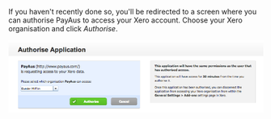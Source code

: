 If you haven't recently done so, you'll be redirected to a screen where you can authorise PayAus to access your Xero account. Choose your Xero organisation and click *Authorise*.

![Authorising with Xero](/img/xero_auth.png)
